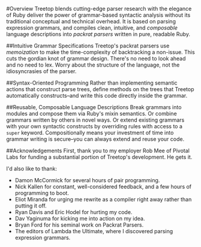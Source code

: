 #Overview
Treetop blends cutting-edge parser research with the elegance of Ruby deliver the power of grammar-based syntactic analysis without its traditional conceptual and technical overhead. It is based on parsing expression grammars, and compiles clean, intuitive, and _composable_ language descriptions into _packrat parsers_ written in pure, readable Ruby.

##Intuitive Grammar Specifications
Treetop's packrat parsers use _memoization_ to make the time-complexity of backtracking a non-issue. This cuts the gordian knot of grammar design. There's no need to look ahead and no need to lex. Worry about the structure of the language, not the idiosyncrasies of the parser.

##Syntax-Oriented Programming
Rather than implementing semantic actions that construct parse trees, define methods on the trees that Treetop automatically constructs–and write this code directly inside the grammar.

##Reusable, Composable Language Descriptions
Break grammars into modules and compose them via Ruby's mixin semantics. Or combine grammars written by others in novel ways. Or extend existing grammars with your own syntactic constructs by overriding rules with access to a `super` keyword. Compositionally means your investment of time into grammar writing is secure–you can always extend and reuse your code.

##Acknowledgements
First, thank you to my employer Rob Mee of Pivotal Labs for funding a substantial portion of Treetop's development. He gets it.

I'd also like to thank:

* Damon McCormick for several hours of pair programming.
* Nick Kallen for constant, well-considered feedback, and a few hours of programming to boot. 
* Eliot Miranda for urging me rewrite as a compiler right away rather than putting it off.
* Ryan Davis and Eric Hodel for hurting my code.
* Dav Yaginuma for kicking me into action on my idea.
* Bryan Ford for his seminal work on Packrat Parsers.
* The editors of Lambda the Ultimate, where I discovered parsing expression grammars.